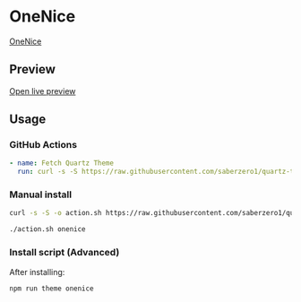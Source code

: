# OneNice

[OneNice](#)

## Preview

[Open live preview](https://quartz-themes.github.io/onenice/)

## Usage

### GitHub Actions

```yaml
- name: Fetch Quartz Theme
  run: curl -s -S https://raw.githubusercontent.com/saberzero1/quartz-themes/master/action.sh | bash -s -- onenice
```

### Manual install

```bash
curl -s -S -o action.sh https://raw.githubusercontent.com/saberzero1/quartz-themes/master/action.sh

./action.sh onenice
```

### Install script (Advanced)

After installing:

```bash
npm run theme onenice
```
